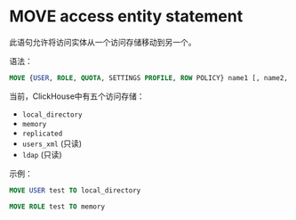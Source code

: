 
# MOVE access entity statement

此语句允许将访问实体从一个访问存储移动到另一个。

语法：

```sql
MOVE {USER, ROLE, QUOTA, SETTINGS PROFILE, ROW POLICY} name1 [, name2, ...] TO access_storage_type
```

当前，ClickHouse中有五个访问存储：
 - `local_directory`
 - `memory`
 - `replicated`
 - `users_xml` (只读)
 - `ldap` (只读)

示例：

```sql
MOVE USER test TO local_directory
```

```sql
MOVE ROLE test TO memory
```
